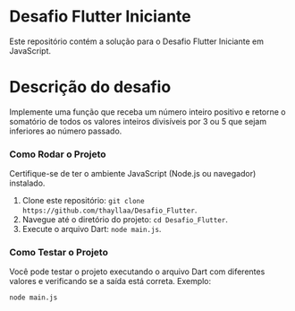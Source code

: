 # Desafio Flutter Iniciante
Este repositório contém a solução para o Desafio Flutter Iniciante em JavaScript.

# Descrição do desafio
Implemente uma função que receba um número inteiro positivo e retorne o somatório de todos os valores inteiros divisíveis por 3 ou 5 que sejam inferiores ao número passado.

### Como Rodar o Projeto
Certifique-se de ter o ambiente JavaScript (Node.js ou navegador) instalado.
  1. Clone este repositório: `git clone https://github.com/thayllaa/Desafio_Flutter`.
  2. Navegue até o diretório do projeto: `cd Desafio_Flutter`.
  3. Execute o arquivo Dart: `node main.js`.

### Como Testar o Projeto
Você pode testar o projeto executando o arquivo Dart com diferentes valores e verificando se a saída está correta.
Exemplo:
```bash
node main.js
